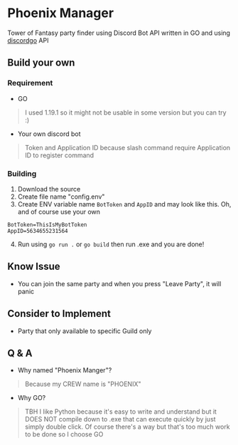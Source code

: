 # Phoenix Manager
Tower of Fantasy party finder using Discord Bot API written in GO and using [discordgo](https://github.com/bwmarrin/discordgo) API

## Build your own
### Requirement
* GO 
> I used 1.19.1 so it might not be usable in some version but you can try :)
* Your own discord bot
> Token and Application ID because slash command require Application ID to register command
### Building
1. Download the source
2. Create file name "config.env"
3. Create ENV variable name `BotToken` and `AppID` and may look like this. Oh, and of course use your own
```
BotToken=ThisIsMyBotToken
AppID=5634655231564
```
4. Run using `go run .` or `go build` then run .exe and you are done!

## Know Issue
* You can join the same party and when you press "Leave Party", it will panic

## Consider to Implement
* Party that only available to specific Guild only

## Q & A
- Why named "Phoenix Manger"?
> Because my CREW name is "PHOENIX"
- Why GO?
> TBH I like Python because it's easy to write and understand but it DOES NOT compile down to .exe that can execute quickly by just simply double click.
> Of course there's a way but that's too much work to be done so I choose GO
